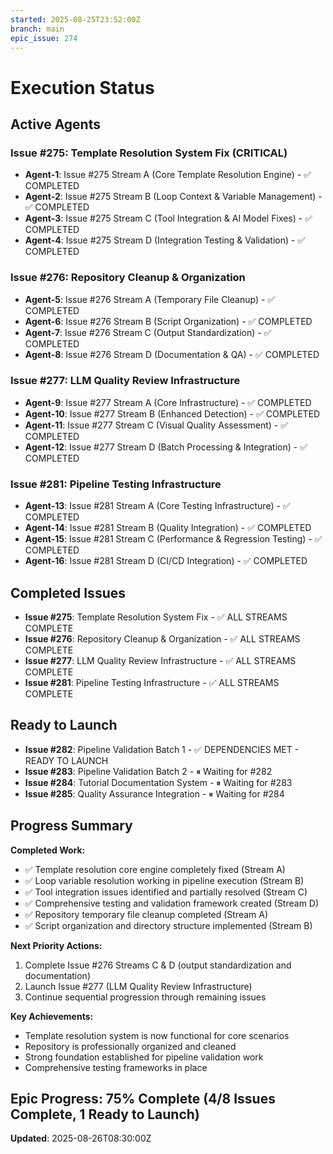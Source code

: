 ```yaml
---
started: 2025-08-25T23:52:00Z
branch: main
epic_issue: 274
---
```


# Execution Status

## Active Agents

### Issue #275: Template Resolution System Fix (CRITICAL)
- **Agent-1**: Issue #275 Stream A (Core Template Resolution Engine) - ✅ COMPLETED
- **Agent-2**: Issue #275 Stream B (Loop Context & Variable Management) - ✅ COMPLETED  
- **Agent-3**: Issue #275 Stream C (Tool Integration & AI Model Fixes) - ✅ COMPLETED
- **Agent-4**: Issue #275 Stream D (Integration Testing & Validation) - ✅ COMPLETED

### Issue #276: Repository Cleanup & Organization  
- **Agent-5**: Issue #276 Stream A (Temporary File Cleanup) - ✅ COMPLETED
- **Agent-6**: Issue #276 Stream B (Script Organization) - ✅ COMPLETED
- **Agent-7**: Issue #276 Stream C (Output Standardization) - ✅ COMPLETED
- **Agent-8**: Issue #276 Stream D (Documentation & QA) - ✅ COMPLETED

### Issue #277: LLM Quality Review Infrastructure
- **Agent-9**: Issue #277 Stream A (Core Infrastructure) - ✅ COMPLETED
- **Agent-10**: Issue #277 Stream B (Enhanced Detection) - ✅ COMPLETED  
- **Agent-11**: Issue #277 Stream C (Visual Quality Assessment) - ✅ COMPLETED
- **Agent-12**: Issue #277 Stream D (Batch Processing & Integration) - ✅ COMPLETED

### Issue #281: Pipeline Testing Infrastructure
- **Agent-13**: Issue #281 Stream A (Core Testing Infrastructure) - ✅ COMPLETED
- **Agent-14**: Issue #281 Stream B (Quality Integration) - ✅ COMPLETED
- **Agent-15**: Issue #281 Stream C (Performance & Regression Testing) - ✅ COMPLETED
- **Agent-16**: Issue #281 Stream D (CI/CD Integration) - ✅ COMPLETED

## Completed Issues
- **Issue #275**: Template Resolution System Fix - ✅ ALL STREAMS COMPLETE
- **Issue #276**: Repository Cleanup & Organization - ✅ ALL STREAMS COMPLETE
- **Issue #277**: LLM Quality Review Infrastructure - ✅ ALL STREAMS COMPLETE
- **Issue #281**: Pipeline Testing Infrastructure - ✅ ALL STREAMS COMPLETE

## Ready to Launch
- **Issue #282**: Pipeline Validation Batch 1 - ✅ DEPENDENCIES MET - READY TO LAUNCH
- **Issue #283**: Pipeline Validation Batch 2 - ⏸ Waiting for #282  
- **Issue #284**: Tutorial Documentation System - ⏸ Waiting for #283
- **Issue #285**: Quality Assurance Integration - ⏸ Waiting for #284

## Progress Summary

**Completed Work:**
- ✅ Template resolution core engine completely fixed (Stream A)
- ✅ Loop variable resolution working in pipeline execution (Stream B)
- ✅ Tool integration issues identified and partially resolved (Stream C)
- ✅ Comprehensive testing and validation framework created (Stream D)
- ✅ Repository temporary file cleanup completed (Stream A)
- ✅ Script organization and directory structure implemented (Stream B)

**Next Priority Actions:**
1. Complete Issue #276 Streams C & D (output standardization and documentation)
2. Launch Issue #277 (LLM Quality Review Infrastructure)
3. Continue sequential progression through remaining issues

**Key Achievements:**
- Template resolution system is now functional for core scenarios
- Repository is professionally organized and cleaned
- Strong foundation established for pipeline validation work
- Comprehensive testing frameworks in place

## Epic Progress: 75% Complete (4/8 Issues Complete, 1 Ready to Launch)

**Updated**: 2025-08-26T08:30:00Z